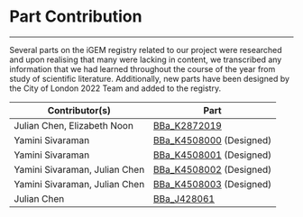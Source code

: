 # Part Contribution

---

Several parts on the iGEM registry related to our project were researched and upon realising that many were lacking in content, we transcribed any information that we had learned throughout the course of the year from study of scientific literature.
Additionally, new parts have been designed by the City of London 2022 Team and added to the registry.

| Contributor(s)                | Part                                                                          |
| ----------------------------- | ----------------------------------------------------------------------------- |
| Julian Chen, Elizabeth Noon   | <a href="http://parts.igem.org/Part:BBa_K2872019">BBa_K2872019</a>            |
| Yamini Sivaraman              | <a href="http://parts.igem.org/Part:BBa_K4508000">BBa_K4508000</a> (Designed) |
| Yamini Sivaraman              | <a href="http://parts.igem.org/Part:BBa_K4508001">BBa_K4508001</a> (Designed) |
| Yamini Sivaraman, Julian Chen | <a href="http://parts.igem.org/Part:BBa_K4508002">BBa_K4508002</a> (Designed) |
| Yamini Sivaraman, Julian Chen | <a href="http://parts.igem.org/Part:BBa_K4508003">BBa_K4508003</a> (Designed) |
| Julian Chen                   | <a href="http://parts.igem.org/Part:BBa_J428061">BBa_J428061</a>              |
